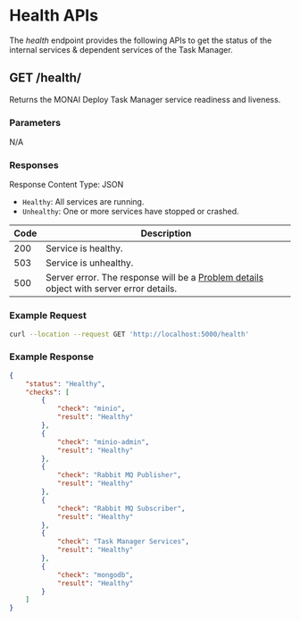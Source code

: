 <!--
  ~ Copyright 2021-2022 MONAI Consortium
  ~
  ~ Licensed under the Apache License, Version 2.0 (the "License");
  ~ you may not use this file except in compliance with the License.
  ~ You may obtain a copy of the License at
  ~
  ~ http://www.apache.org/licenses/LICENSE-2.0
  ~
  ~ Unless required by applicable law or agreed to in writing, software
  ~ distributed under the License is distributed on an "AS IS" BASIS,
  ~ WITHOUT WARRANTIES OR CONDITIONS OF ANY KIND, either express or implied.
  ~ See the License for the specific language governing permissions and
  ~ limitations under the License.
-->

# Health APIs

The _health_ endpoint provides the following APIs to get the status of the internal services & dependent services of 
the Task Manager.


## GET /health/

Returns the MONAI Deploy Task Manager service readiness and liveness.

### Parameters

N/A

### Responses

Response Content Type: JSON

- `Healthy`: All services are running.
- `Unhealthy`: One or more services have stopped or crashed.

| Code | Description                                                                                                                             |
| ---- | --------------------------------------------------------------------------------------------------------------------------------------- |
| 200  | Service is healthy.                                                                                                                     |
| 503  | Service is unhealthy.                                                                                                                   |
| 500  | Server error. The response will be a [Problem details](https://datatracker.ietf.org/doc/html/rfc7807) object with server error details. |

### Example Request

```bash
curl --location --request GET 'http://localhost:5000/health'
```

### Example Response

```json
{
    "status": "Healthy",
    "checks": [
        {
            "check": "minio",
            "result": "Healthy"
        },
        {
            "check": "minio-admin",
            "result": "Healthy"
        },
        {
            "check": "Rabbit MQ Publisher",
            "result": "Healthy"
        },
        {
            "check": "Rabbit MQ Subscriber",
            "result": "Healthy"
        },
        {
            "check": "Task Manager Services",
            "result": "Healthy"
        },
        {
            "check": "mongodb",
            "result": "Healthy"
        }
    ]
}
```
